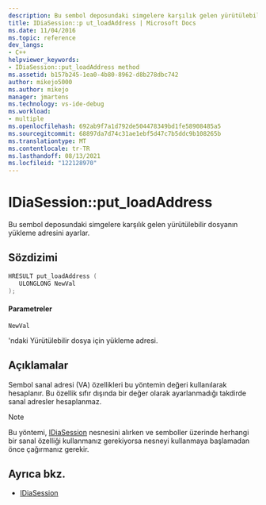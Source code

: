 ```yaml
---
description: Bu sembol deposundaki simgelere karşılık gelen yürütülebilir dosyanın yükleme adresini ayarlar.
title: IDiaSession::p ut_loadAddress | Microsoft Docs
ms.date: 11/04/2016
ms.topic: reference
dev_langs:
- C++
helpviewer_keywords:
- IDiaSession::put_loadAddress method
ms.assetid: b157b245-1ea0-4b80-8962-d8b278dbc742
author: mikejo5000
ms.author: mikejo
manager: jmartens
ms.technology: vs-ide-debug
ms.workload:
- multiple
ms.openlocfilehash: 692ab9f7a1d792de504478349bd1fe58908485a5
ms.sourcegitcommit: 68897da7d74c31ae1ebf5d47c7b5ddc9b108265b
ms.translationtype: MT
ms.contentlocale: tr-TR
ms.lasthandoff: 08/13/2021
ms.locfileid: "122128970"
---
```

# <a name="idiasessionput_loadaddress"></a>IDiaSession::put_loadAddress
Bu sembol deposundaki simgelere karşılık gelen yürütülebilir dosyanın yükleme adresini ayarlar.

## <a name="syntax"></a>Sözdizimi

```C++
HRESULT put_loadAddress ( 
   ULONGLONG NewVal
);
```

#### <a name="parameters"></a>Parametreler
 `NewVal`

'ndaki Yürütülebilir dosya için yükleme adresi.

## <a name="remarks"></a>Açıklamalar
 Sembol sanal adresi (VA) özellikleri bu yöntemin değeri kullanılarak hesaplanır. Bu özellik sıfır dışında bir değer olarak ayarlanmadığı takdirde sanal adresler hesaplanmaz.

> [!NOTE]
> Bu yöntemi, [IDiaSession](../../debugger/debug-interface-access/idiasession.md) nesnesini alırken ve semboller üzerinde herhangi bir sanal özelliği kullanmanız gerekiyorsa nesneyi kullanmaya başlamadan önce çağırmanız gerekir.

## <a name="see-also"></a>Ayrıca bkz.
- [IDiaSession](../../debugger/debug-interface-access/idiasession.md)
